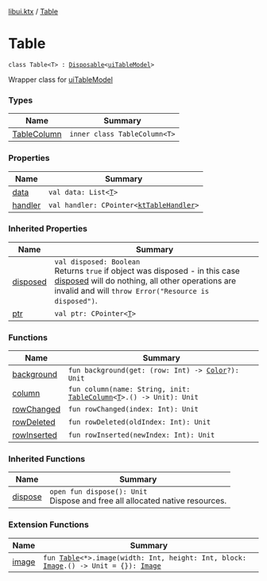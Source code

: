 [libui.ktx](../index.md) / [Table](./index.md)

# Table

`class Table<T> : `[`Disposable`](../-disposable/index.md)`<`[`uiTableModel`](../../libui/ui-table-model.md)`>`

Wrapper class for [uiTableModel](../../libui/ui-table-model.md)

### Types

| Name | Summary |
|---|---|
| [TableColumn](-table-column/index.md) | `inner class TableColumn<T>` |

### Properties

| Name | Summary |
|---|---|
| [data](data.md) | `val data: List<`[`T`](-table-column/index.md#T)`>` |
| [handler](handler.md) | `val handler: CPointer<`[`ktTableHandler`](../../libui/kt-table-handler/index.md)`>` |

### Inherited Properties

| Name | Summary |
|---|---|
| [disposed](../-disposable/disposed.md) | `val disposed: Boolean`<br>Returns `true` if object was disposed - in this case [disposed](../-disposable/disposed.md) will do nothing, all other operations are invalid and will `throw Error("Resource is disposed")`. |
| [ptr](../-disposable/ptr.md) | `val ptr: CPointer<`[`T`](../-disposable/index.md#T)`>` |

### Functions

| Name | Summary |
|---|---|
| [background](background.md) | `fun background(get: (row: Int) -> `[`Color`](../-color/index.md)`?): Unit` |
| [column](column.md) | `fun column(name: String, init: `[`TableColumn`](-table-column/index.md)`<`[`T`](-table-column/index.md#T)`>.() -> Unit): Unit` |
| [rowChanged](row-changed.md) | `fun rowChanged(index: Int): Unit` |
| [rowDeleted](row-deleted.md) | `fun rowDeleted(oldIndex: Int): Unit` |
| [rowInserted](row-inserted.md) | `fun rowInserted(newIndex: Int): Unit` |

### Inherited Functions

| Name | Summary |
|---|---|
| [dispose](../-disposable/dispose.md) | `open fun dispose(): Unit`<br>Dispose and free all allocated native resources. |

### Extension Functions

| Name | Summary |
|---|---|
| [image](../image.md) | `fun `[`Table`](./index.md)`<*>.image(width: Int, height: Int, block: `[`Image`](../-image/index.md)`.() -> Unit = {}): `[`Image`](../-image/index.md) |
